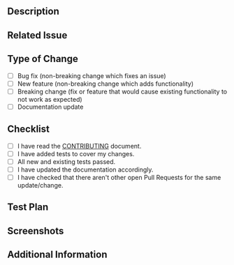 ## Description

<!-- Provide a brief description of the changes introduced by this pull request. Explain the problem it solves or the feature it adds. -->

## Related Issue

<!-- Link any related issues here. Specify which issue this PR resolves. Use "fixes" if this PR closes the issue. -->

## Type of Change

<!-- Check the relevant option: -->

- [ ] Bug fix (non-breaking change which fixes an issue)
- [ ] New feature (non-breaking change which adds functionality)
- [ ] Breaking change (fix or feature that would cause existing functionality to not work as expected)
- [ ] Documentation update

## Checklist

- [ ] I have read the [CONTRIBUTING](/docs/CONTRIBUTING.md) document.
- [ ] I have added tests to cover my changes.
- [ ] All new and existing tests passed.
- [ ] I have updated the documentation accordingly.
- [ ] I have checked that there aren't other open Pull Requests for the same update/change.

## Test Plan

<!-- Describe the tests that you ran to verify your changes. Provide instructions so reviewers can reproduce. Please also list any relevant details for your test configuration. -->

## Screenshots

<!-- If applicable, add screenshots to help explain your problem and/or feature. -->

## Additional Information

<!-- Any additional information like configuration or environment variables needed, dependencies introduced, etc. -->
